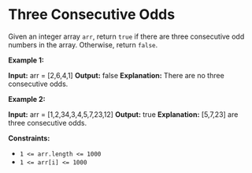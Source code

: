 # Three Consecutive Odds

Given an integer array `arr`, return `true` if there are three consecutive odd numbers in the array. Otherwise, return `false`.

**Example 1:**

**Input:** arr = \[2,6,4,1\]
**Output:** false
**Explanation:** There are no three consecutive odds.

**Example 2:**

**Input:** arr = \[1,2,34,3,4,5,7,23,12\]
**Output:** true
**Explanation:** \[5,7,23\] are three consecutive odds.

**Constraints:**

*   `1 <= arr.length <= 1000`
*   `1 <= arr[i] <= 1000`